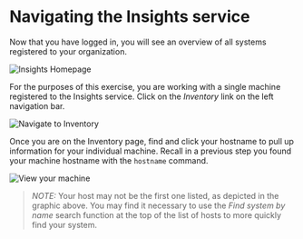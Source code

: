 # Navigating the Insights service

Now that you have logged in, you will see an overview of all systems
registered to your organization.

![Insights Homepage](/rhel-labs/scenarios/sql-server-insights/assets/insights-homepage-new.png)

For the purposes of this exercise, you are working with a single machine
registered to the Insights service.  Click on the _Inventory_ link on
the left navigation bar.

![Navigate to Inventory](/rhel-labs/scenarios/sql-server-insights/assets/insights-homepage-inventory-highlight-new.png)

Once you are on the Inventory page, find and click your hostname to pull up
information for your individual machine.  Recall in a previous step you
found your machine hostname with the `hostname` command.

![View your machine](/rhel-labs/scenarios/sql-server-insights/assets/inventory-homepage-new.png)

>_NOTE:_ Your host may not be the first one listed, as depicted in the graphic above.  You may find it necessary to use the _Find system by name_ search function at the top of the list of hosts to more quickly find your system.
